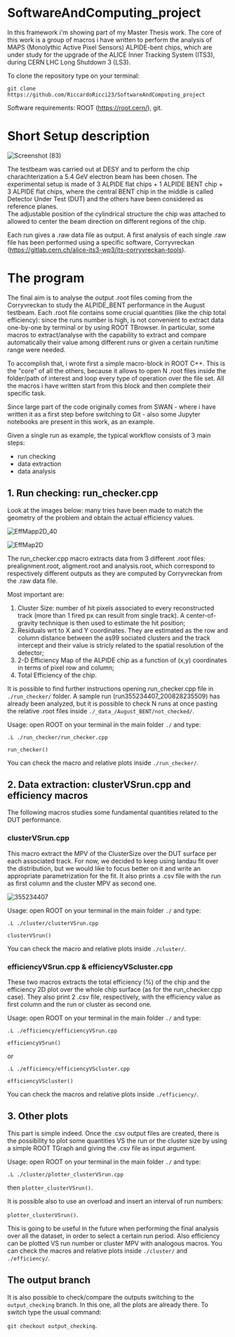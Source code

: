 # SoftwareAndComputing_project

In this framework i'm showing part of my Master Thesis work. 
The core of this work is a group of macros i have written to perform the analysis of MAPS (Monolythic Active Pixel Sensors) ALPIDE-bent chips, which are under study for the upgrade of the ALICE Inner Tracking System (ITS3), during CERN LHC Long Shutdown 3 (LS3). 



To clone the repository type on your terminal: 

`git clone https://github.com/RiccardoRicci23/SoftwareAndComputing_project`

Software requirements: ROOT (https://root.cern/), git. 



# Short Setup description
![Screenshot (83)](https://user-images.githubusercontent.com/61977057/109390754-b43a6f00-7913-11eb-977b-4896d965c661.png)


The testbeam was carried out at DESY and to perform the chip charachterization a 5.4 GeV electron beam has been chosen.
The experimental setup is made of 3 ALPIDE flat chips + 1 ALPIDE BENT chip + 3 ALPIDE flat chips, where the central BENT chip in the middle is called Detector Under Test (DUT) and the others have been considered as reference planes.  
The adjustable position of the cylindrical structure the chip was attached to allowed to center the beam direction on different regions of the chip. 


Each run gives a .raw data file as output. 
A first analysis of each single .raw file has been performed using a specific software, Corryvreckan (https://gitlab.cern.ch/alice-its3-wp3/its-corryvreckan-tools). 



# The program
The final aim is to analyse the output .root files coming from the Corryvreckan to study the ALPIDE_BENT performance in the August testbeam. 
Each .root file contains some crucial quantities (like the chip total efficiency): since the runs number is high, is not convenient to extract data one-by-one by terminal or by using ROOT TBrowser. 
In particular, some macros to extract/analyse with the capability to extract and compare automatically their value among different runs or given a certain run/time range were needed. 

To accomplish that, i wrote first a simple macro-block in ROOT C++. 
This is the "core" of all the others, because it allows to open N .root files inside the folder/path of interest and loop every type of operation over the file set. 
All the macros i have written start from this block and then complete their specific task.

Since large part of the code originally comes from SWAN - where i have written it as a first step before switching to Git - also some Jupyter notebooks are present in this work, as an example. 

Given a single run as example, the typical workflow consists of 3 main steps:

- run checking
- data extraction
- data analysis 


## 1. Run checking: run_checker.cpp 
Look at the images below: many tries have been made to match the geometry of the problem and obtain the actual efficiency values. 


![EffMapp2D_40](https://user-images.githubusercontent.com/61977057/109415555-a808ed00-79b9-11eb-9578-fe309ac12e48.png)

![EffMap2D](https://user-images.githubusercontent.com/61977057/109416137-b0165c00-79bc-11eb-94e0-ba19a3bd8899.png)




The run_checker.cpp macro extracts data from 3 different .root files: prealignment.root, aligment.root and analysis.root, which correspond to respectively different outputs as they are computed by Corryvreckan from the .raw data file. 

Most important are: 
1. Cluster Size: number of hit pixels associated to every reconstructed track (more than 1 fired px can result from single track). A center-of-gravity technique is then used to estimate the hit position; 
2. Residuals wrt to X and Y coordinates. They are estimated as the row and column distance between the as99 sociated clusters and the track intercept and their value is stricly related to the spatial resolution of the detector;
3. 2-D Efficiency Map of the ALPIDE chip as a function of (x,y) coordinates in terms of pixel row and column;
4. Total Efficiency of the chip. 

It is possible to find further instructions opening run_checker.cpp file in `./run_checker/` folder. A sample run (run355234407_200828235509) has already been analyzed, but it is possible to check N runs at once pasting the relative .root files inside `./_data_/August_BENT/not_checked/`.


Usage: open ROOT on your terminal in the main folder `./` and type: 

`.L ./run_checker/run_checker.cpp` 

`run_checker()`

You can check the macro and relative plots inside `./run_checker/`.



## 2. Data extraction: clusterVSrun.cpp and efficiency macros
The following macros studies some fundamental quantities related to the DUT performance. 

### clusterVSrun.cpp

This macro extract the MPV of the ClusterSize over the DUT surface per each associated track. For now, we decided to keep using landau fit over the distribution, but we would like to focus better on it and write an appropriate parametrization for the fit.
It also prints a .csv file with the run as first column and the cluster MPV as second one.

![355234407](https://user-images.githubusercontent.com/61977057/109395535-2e2b2200-792d-11eb-924d-c1d839872f1f.png)

Usage: open ROOT on your terminal in the main folder `./` and type: 

`.L ./cluster/clusterVSrun.cpp` 

`clusterVSrun()`

You can check the macro and relative plots inside `./cluster/`.


### efficiencyVSrun.cpp & efficiencyVScluster.cpp

These two macros extracts the total efficiency (%) of the chip and the efficiency 2D plot over the whole chip surface (as for the run_checker.cpp case). They also print 2 .csv file, respectively, with the efficiency value as first column and the run or cluster as second one.

Usage: open ROOT on your terminal in the main folder `./` and type: 

`.L ./efficiency/efficiencyVSrun.cpp`

`efficiencyVSrun()` 

or 

`.L ./efficiency/efficiencyVScluster.cpp`

`efficiencyVScluster()`

You can check the macros and relative plots inside `./efficiency/`.



## 3. Other plots
This part is simple indeed. Once the .csv output files are created, there is the possibility to plot some quantities VS the run or the cluster size by using a simple ROOT TGraph and giving the .csv file as input argument. 


Usage: open ROOT on your terminal in the main folder `./` and type: 

`.L ./cluster/plotter_clusterVSrun.cpp`

then `plotter_clusterVSrun()`.

It is possible also to use an overload and insert an interval of run numbers:

`plotter_clusterVSrun()`. 

This is going to be useful in the future when performing the final analysis over all the dataset, in order to select a certain run period. Also efficiency can be plotted VS run number or cluster MPV with analogous macros.
You can check the macros and relative plots inside `./cluster/` and `./efficiency/`.



## The output branch
It is also possible to check/compare the outputs switching to the `output_checking` branch. In this one, all the plots are already there.
To switch type the usual command:

`git checkout output_checking`.


